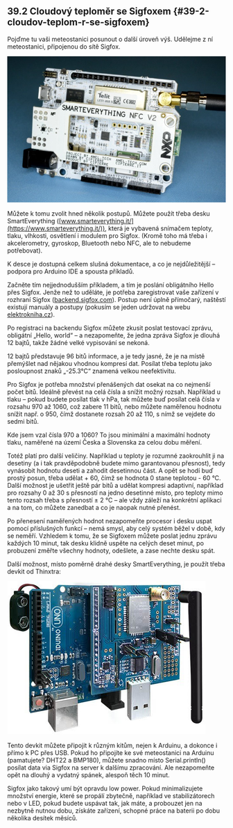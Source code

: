 ## 39.2 Cloudový teploměr se Sigfoxem {#39-2-cloudov-teplom-r-se-sigfoxem}

Pojďme tu vaši meteostanici posunout o další úroveň výš. Udělejme z ní meteostanici, připojenou do sítě Sigfox.

![412-1.jpeg](images/00195.jpeg)

Můžete k tomu zvolit hned několik postupů. Můžete použít třeba desku SmartEverything ([www.smarteverything.it/](https://www.smarteverything.it/)), která je vybavená snímačem teploty, tlaku, vlhkosti, osvětlení i modulem pro Sigfox. (Kromě toho má třeba i akcelerometry, gyroskop, Bluetooth nebo NFC, ale to nebudeme potřebovat).

K desce je dostupná celkem slušná dokumentace, a co je nejdůležitější – podpora pro Arduino IDE a spousta příkladů.

Začněte tím nejjednodušším příkladem, a tím je poslání obligátního Hello přes Sigfox. Jenže než to uděláte, je potřeba zaregistrovat vaše zařízení v rozhraní Sigfox ([backend.sigfox.com](http://backend.sigfox.com)). Postup není úplně přímočarý, naštěstí existují manuály a postupy (pokusím se jeden udržovat na webu [elektrokniha.cz](http://elektrokniha.cz)).

Po registraci na backendu Sigfox můžete zkusit poslat testovací zprávu, obligátní „Hello, world“ – a nezapomeňte, že jedna zpráva Sigfox je dlouhá 12 bajtů, takže žádné velké vypisování se nekoná.

12 bajtů představuje 96 bitů informace, a je tedy jasné, že je na místě přemýšlet nad nějakou vhodnou kompresí dat. Posílat třeba teplotu jako posloupnost znaků „-25.3°C“ znamená velkou neefektivitu.

Pro Sigfox je potřeba množství přenášených dat osekat na co nejmenší počet bitů. Ideálně převést na celá čísla a snížit možný rozsah. Například u tlaku – pokud budete posílat tlak v hPa, tak můžete buď posílat celá čísla v rozsahu 970 až 1060, což zabere 11 bitů, nebo můžete naměřenou hodnotu snížit např. o 950, čímž dostanete rozsah 20 až 110, s nímž se vejdete do sedmi bitů.

Kde jsem vzal čísla 970 a 1060? To jsou minimální a maximální hodnoty tlaku, naměřené na území Česka a Slovenska za celou dobu měření.

Totéž platí pro další veličiny. Například u teploty je rozumné zaokrouhlit ji na desetiny (a i tak pravděpodobně budete mimo garantovanou přesnost), tedy vynásobit hodnotu deseti a zahodit desetinnou část. A opět se hodí buď prostý posun, třeba udělat + 60, čímž se hodnota 0 stane teplotou - 60 °C. Další možnost je ušetřit ještě pár bitů a udělat kompresi adaptivní, například pro rozsahy 0 až 30 s přesností na jedno desetinné místo, pro teploty mimo tento rozsah třeba s přesností ± 2 °C – ale vždy záleží na konkrétní aplikaci a na tom, co můžete zanedbat a co je naopak nutné přenést.

Po přenesení naměřených hodnot nezapomeňte procesor i desku uspat pomocí příslušných funkcí – nemá smysl, aby celý systém běžel v době, kdy se neměří. Vzhledem k tomu, že se Sigfoxem můžete poslat jednu zprávu každých 10 minut, tak desku klidně uspěte na celých deset minut, po probuzení změřte všechny hodnoty, odešlete, a zase nechte desku spát.

Další možnost, místo poměrně drahé desky SmartEverything, je použít třeba devkit od Thinxtra:

![413-1.jpeg](images/00057.jpeg)

Tento devkit můžete připojit k různým kitům, nejen k Arduinu, a dokonce i přímo k PC přes USB. Pokud ho připojíte ke své meteostanici na Arduinu (pamatujete? DHT22 a BMP180), můžete snadno místo Serial.println() posílat data via Sigfox na server k dalšímu zpracování. Ale nezapomeňte opět na dlouhý a vydatný spánek, alespoň těch 10 minut.

Sigfox jako takový umí být opravdu low power. Pokud minimalizujete množství energie, které se propálí zbytečně, například ve stabilizátorech nebo v LED, pokud budete uspávat tak, jak máte, a probouzet jen na nezbytně nutnou dobu, získáte zařízení, schopné práce na baterii po dobu několika desítek měsíců.